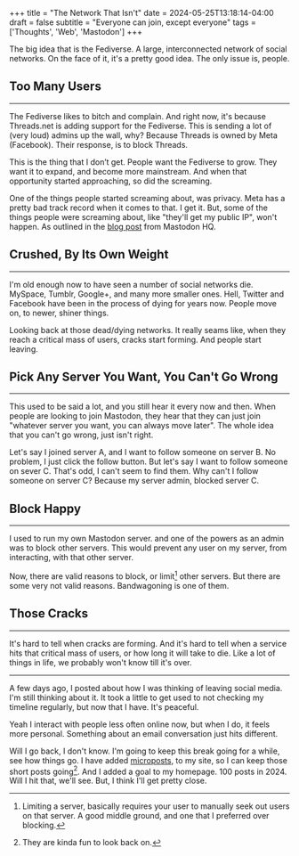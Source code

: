 +++
title = "The Network That Isn't"
date = 2024-05-25T13:18:14-04:00
draft = false
subtitle = "Everyone can join, except everyone"
tags = ['Thoughts', 'Web', 'Mastodon']
+++

The big idea that is the Fediverse. A large, interconnected network of social networks. On the face of it, it's a pretty good idea. The only issue is, people.

<h2>Too Many Users</h2>
<hr>

The Fediverse likes to bitch and complain. And right now, it's because Threads.net is adding support for the Fediverse. This is sending a lot of (very loud) admins up the wall, why? Because Threads is owned by Meta (Facebook). Their response, is to block Threads. 

This is the thing that I don’t get. People want the Fediverse to grow. They want it to expand, and become more mainstream. And when that opportunity started approaching, so did the screaming.

One of the things people started screaming about, was privacy. Meta has a pretty bad track record when it comes to that. I get it. But, some of the things people were screaming about, like "they'll get my public IP", won't happen. As outlined in the [blog post](https://blog.joinmastodon.org/2023/07/what-to-know-about-threads/) from Mastodon HQ.

<h2>Crushed, By Its Own Weight</h2>
<hr>

I'm old enough now to have seen a number of social networks die. MySpace, Tumblr, Google+, and many more smaller ones. Hell, Twitter and Facebook have been in the process of dying for years now. People move on, to newer, shiner things.

Looking back at those dead/dying networks. It really seams like, when they reach a critical mass of users, cracks start forming. And people start leaving.

<h2>Pick Any Server You Want, You Can't Go Wrong</h2>
<hr>

This used to be said a lot, and you still hear it every now and then. When people are looking to join Mastodon, they hear that they can just join "whatever server you want, you can always move later". The whole idea that you can't go wrong, just isn't right.

Let's say I joined server A, and I want to follow someone on server B. No problem, I just click the follow button. But let's say I want to follow someone on sever C. That's odd, I can't seem to find them. Why can't I follow someone on server C? Because my server admin, blocked server C.

<h2>Block Happy</h2>
<hr>

I used to run my own Mastodon server. and one of the powers as an admin was to block other servers. This would prevent any user on my server, from interacting, with that other server.

Now, there are valid reasons to block, or limit[^1] other servers. But there are some very not valid reasons. Bandwagoning is one of them.

<h2>Those Cracks</h2>
<hr>

It's hard to tell when cracks are forming. And it's hard to tell when a service hits that critical mass of users, or how long it will take to die. Like a lot of things in life, we probably won't know till it's over.

<hr>

A few days ago, I posted about how I was thinking of leaving social media. I'm still thinking about it. It took a little to get used to not checking my timeline regularly, but now that I have. It's peaceful.

Yeah I interact with people less often online now, but when I do, it feels more personal. Something about an email conversation just hits different.

Will I go back, I don't know. I'm going to keep this break going for a while, see how things go. I have added [microposts](/micro), to my site, so I can keep those short posts going[^2]. And I added a goal to my homepage. 100 posts in 2024. Will I hit that, we'll see. But, I think I'll get pretty close.

[^1]: Limiting a server, basically requires your user to manually seek out users on that server. A good middle ground, and one that I preferred over blocking.

[^2]: They are kinda fun to look back on.